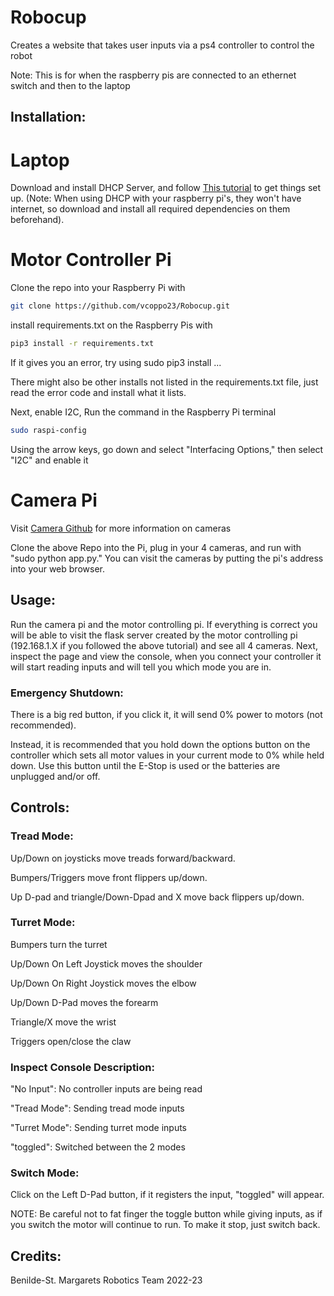 # Robocup
Creates a website that takes user inputs via a ps4 controller to control the robot

Note: This is for when the raspberry pis are connected to an ethernet switch and then to the laptop

## Installation:
# Laptop
Download and install DHCP Server, and follow [This tutorial](https://youtu.be/oM2zVD9rL8I) to get things set up. (Note: When using DHCP with your raspberry pi's, they won't have internet, so download and install all required dependencies on them beforehand).

# Motor Controller Pi
Clone the repo into your Raspberry Pi with 
```bash
git clone https://github.com/vcoppo23/Robocup.git
```

install requirements.txt on the Raspberry Pis with
```bash
pip3 install -r requirements.txt
```
If it gives you an error, try using sudo pip3 install ... 

There might also be other installs not listed in the requirements.txt file, just read the error code and install what it lists.

Next, enable I2C, Run the command in the Raspberry Pi terminal
```bash
sudo raspi-config
```
Using the arrow keys, go down and select "Interfacing Options," then select "I2C" and enable it

# Camera Pi
Visit [Camera Github](https://github.com/tmedina23/Robocup23-Cams) for more information on cameras

Clone the above Repo into the Pi, plug in your 4 cameras, and run with "sudo python app.py." You can visit the cameras by putting the pi's address into your web browser. 

## Usage:
Run the camera pi and the motor controlling pi. If everything is correct you will be able to visit the flask server created by the motor controlling pi (192.168.1.X if you followed the above tutorial) and see all 4 cameras. Next, inspect the page and view the console, when you connect your controller it will start reading inputs and will tell you which mode you are in. 

### Emergency Shutdown:
There is a big red button, if you click it, it will send 0% power to motors (not recommended).

Instead, it is recommended that you hold down the options button on the controller which sets all motor values in your current mode to 0% while held down. Use this button until the E-Stop is used or the batteries are unplugged and/or off. 

## Controls:
### Tread Mode:
Up/Down on joysticks move treads forward/backward.

Bumpers/Triggers move front flippers up/down.

Up D-pad and triangle/Down-Dpad and X move back flippers up/down.

### Turret Mode:
Bumpers turn the turret

Up/Down On Left Joystick moves the shoulder

Up/Down On Right Joystick moves the elbow

Up/Down D-Pad moves the forearm

Triangle/X move the wrist

Triggers open/close the claw

### Inspect Console Description:
"No Input": No controller inputs are being read

"Tread Mode": Sending tread mode inputs

"Turret Mode": Sending turret mode inputs

"toggled": Switched between the 2 modes

### Switch Mode:
Click on the Left D-Pad button, if it registers the input, "toggled" will appear.

NOTE: Be careful not to fat finger the toggle button while giving inputs, as if you switch the motor will continue to run. To make it stop, just switch back.

## Credits:
Benilde-St. Margarets Robotics Team
2022-23
